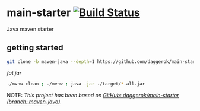 # main-starter [![Build Status](https://travis-ci.org/daggerok/main-starter.svg?branch=maven-java)](https://travis-ci.org/daggerok/main-starter)
Java maven starter

## getting started

```bash
git clone -b maven-java --depth=1 https://github.com/daggerok/main-starter.git
```

_fat jar_

```bash
./mvnw clean ; ./mvnw ; java -jar ./target/*-all.jar
```

NOTE: _This project has been based on [GitHub: daggerok/main-starter (branch: maven-java)](https://github.com/daggerok/main-starter/tree/maven-java)_
